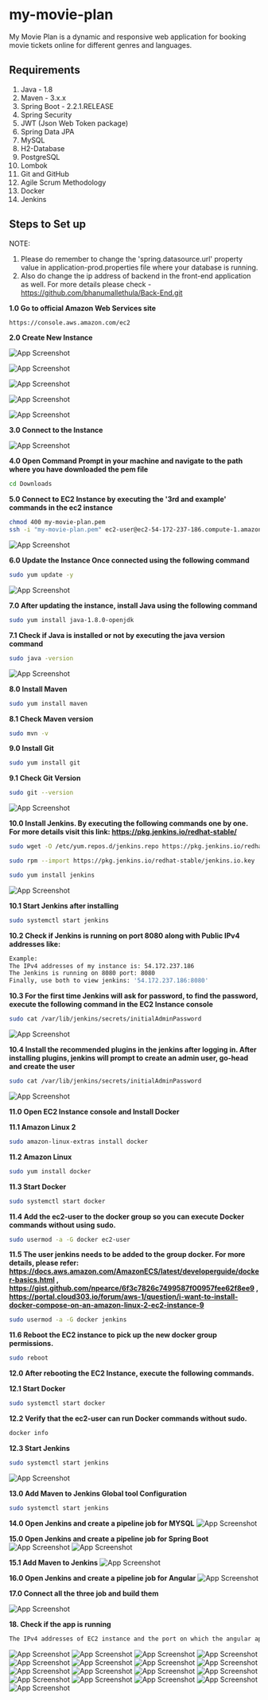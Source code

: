 # my-movie-plan

My Movie Plan is a dynamic and responsive web application for booking movie tickets online for different genres and
languages.

## Requirements

1. Java - 1.8
2. Maven - 3.x.x
3. Spring Boot - 2.2.1.RELEASE
4. Spring Security
5. JWT (Json Web Token package)
6. Spring Data JPA
7. MySQL
8. H2-Database
9. PostgreSQL
10. Lombok
11. Git and GitHub
12. Agile Scrum Methodology
13. Docker
14. Jenkins

## Steps to Set up

NOTE:

1. Please do remember to change the 'spring.datasource.url' property value in application-prod.properties file where
    your database is running.
2.  Also do change the ip address of backend in the front-end application as well. For more details please check - https://github.com/bhanumallethula/Back-End.git

**1.0 Go to official Amazon Web Services site**

```bash
https://console.aws.amazon.com/ec2
```

**2.0 Create New Instance**

![App Screenshot](images/1.open-aws-site-select-create-ec2-instance.PNG)

![App Screenshot](images/2.select-linux-2.PNG)

![App Screenshot](images/3.configure-security-group.PNG)

![App Screenshot](images/4.create-new-key-pair-to-connect-to-ec2.PNG)

![App Screenshot](images/5.connect-to-ec2-instance.PNG)

**3.0 Connect to the Instance**

![App Screenshot](images/6.ssh-client-details.PNG)

**4.0 Open Command Prompt in your machine and navigate to the path where you have downloaded the pem file**

```bash
cd Downloads
```

**5.0 Connect to EC2 Instance by executing the '3rd and example' commands in the ec2 instance**

```bash
chmod 400 my-movie-plan.pem
ssh -i "my-movie-plan.pem" ec2-user@ec2-54-172-237-186.compute-1.amazonaws.com
```

![App Screenshot](images/7.connect-to-ec2-using-termial.PNG)

**6.0 Update the Instance Once connected using the following command**

```bash
sudo yum update -y
```

![App Screenshot](images/8.update-ec2-instance.PNG)

**7.0 After updating the instance, install Java using the following command**

```bash
sudo yum install java-1.8.0-openjdk
```

**7.1 Check if Java is installed or not by executing the java version command**

```bash
sudo java -version 
```

![App Screenshot](images/10.install-java.PNG)

**8.0 Install Maven**

```bash
sudo yum install maven
```

**8.1 Check Maven version**

```bash
sudo mvn -v
```

**9.0 Install Git**

```bash
sudo yum install git
```

**9.1 Check Git Version**

```bash
sudo git --version
```

![App Screenshot](images/11.install-git-and-maven.PNG)

**10.0 Install Jenkins. By executing the following commands one by one. For more details visit this
link: https://pkg.jenkins.io/redhat-stable/**

```bash
sudo wget -O /etc/yum.repos.d/jenkins.repo https://pkg.jenkins.io/redhat-stable/jenkins.repo
```

```bash
sudo rpm --import https://pkg.jenkins.io/redhat-stable/jenkins.io.key
```

```bash
sudo yum install jenkins
```

![App Screenshot](images/12.install-jenkins.PNG)

**10.1 Start Jenkins after installing**

```bash
sudo systemctl start jenkins
```

**10.2 Check if Jenkins is running on port 8080 along with Public IPv4 addresses like:**

```bash
Example:
The IPv4 addresses of my instance is: 54.172.237.186
The Jenkins is running on 8080 port: 8080
Finally, use both to view jenkins: '54.172.237.186:8080'
```

**10.3 For the first time Jenkins will ask for password, to find the password, execute the following command in the EC2
Instance console**

```bash
sudo cat /var/lib/jenkins/secrets/initialAdminPassword
```

![App Screenshot](images/14.start-jenkins-and-copy-the-password.PNG)

**10.4 Install the recommended plugins in the jenkins after logging in. After installing plugins, jenkins will prompt to
create an admin user, go-head and create the user**

```bash
sudo cat /var/lib/jenkins/secrets/initialAdminPassword
```

![App Screenshot](images/16.install-jenkins-suggested-plugins.PNG)

**11.0 Open EC2 Instance console and Install Docker**

**11.1 Amazon Linux 2**

```bash
sudo amazon-linux-extras install docker
```

**11.2 Amazon Linux**

```bash
sudo yum install docker
```

**11.3 Start Docker**

```bash
sudo systemctl start docker
```

**11.4 Add the ec2-user to the docker group so you can execute Docker commands without using sudo.**

```bash
sudo usermod -a -G docker ec2-user
```

**11.5 The user jenkins needs to be added to the group docker. For more details, please
refer: https://docs.aws.amazon.com/AmazonECS/latest/developerguide/docker-basics.html
, https://gist.github.com/npearce/6f3c7826c7499587f00957fee62f8ee9
, https://portal.cloud303.io/forum/aws-1/question/i-want-to-install-docker-compose-on-an-amazon-linux-2-ec2-instance-9**

```bash
sudo usermod -a -G docker jenkins
```

**11.6 Reboot the EC2 instance to pick up the new docker group permissions.**

```bash
sudo reboot
```

**12.0 After rebooting the EC2 Instance, execute the following commands.**

**12.1 Start Docker**

```bash
sudo systemctl start docker
```

**12.2 Verify that the ec2-user can run Docker commands without sudo.**

```bash
docker info
```

**12.3 Start Jenkins**

```bash
sudo systemctl start jenkins
```

![App Screenshot](images/18.start-docker-and-provide-permissions.PNG)

**13.0 Add Maven to Jenkins Global tool Configuration**

```bash
sudo systemctl start jenkins
```

**14.0 Open Jenkins and create a pipeline job for MYSQL**
![App Screenshot](images/17.create-a-pipe-line-project-for-mysql.PNG)

**15.0 Open Jenkins and create a pipeline job for Spring Boot**
![App Screenshot](images/25.create-backend-pipeline-job.PNG)
![App Screenshot](images/26.backend-job-configuration.PNG)

**15.1 Add Maven to Jenkins**
![App Screenshot](images/30.register-mvn-in-jenkins.PNG)

**16.0 Open Jenkins and create a pipeline job for Angular**
![App Screenshot](images/16.create-a-new-pipeline-job.PNG)

**17.0 Connect all the three job and build them**

![App Screenshot](images/19.jenkins-builds.PNG)

**18. Check if the app is running**

```bash
The IPv4 addresses of EC2 instance and the port on which the angular app is running: http://54.172.237.186:4040/
```

![App Screenshot](images/40.home-page-before-login.PNG)
![App Screenshot](images/41.login-page.PNG)
![App Screenshot](images/42.after-login.PNG)
![App Screenshot](images/43.admin-page.PNG)
![App Screenshot](images/44.profile-page.PNG)
![App Screenshot](images/45.all-movies-page.PNG)
![App Screenshot](images/46.movie-page.PNG)
![App Screenshot](images/47.ticket-booking-page.PNG)
![App Screenshot](images/48.no-of-tickets.PNG)
![App Screenshot](images/50.payment-page.PNG)
![App Screenshot](images/51.add-new-cinema-hall.PNG)
![App Screenshot](images/52.add-new-movie.PNG)
![App Screenshot](images/53.seat-selection.PNG)
![App Screenshot](images/54.booking-confirmation.PNG)
![App Screenshot](images/55.about-us-page.PNG)
![App Screenshot](images/60.front-end-ip-address-setting.PNG)
![App Screenshot](images/65.database-setting-in-backend.PNG)
